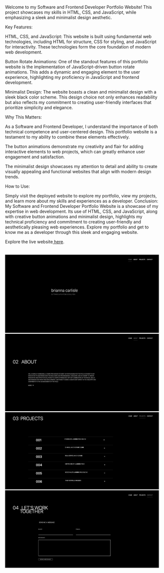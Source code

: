 Welcome to my Software and Frontend Developer Portfolio Website! This project showcases my skills in HTML, CSS, and JavaScript, while emphasizing a sleek and minimalist design aesthetic.

Key Features:

HTML, CSS, and JavaScript: This website is built using fundamental web technologies, including HTML for structure, CSS for styling, and JavaScript for interactivity. These technologies form the core foundation of modern web development.

Button Rotate Animations: One of the standout features of this portfolio website is the implementation of JavaScript-driven button rotate animations. This adds a dynamic and engaging element to the user experience, highlighting my proficiency in JavaScript and frontend development.

Minimalist Design: The website boasts a clean and minimalist design with a sleek black color scheme. This design choice not only enhances readability but also reflects my commitment to creating user-friendly interfaces that prioritize simplicity and elegance.

Why This Matters:

As a Software and Frontend Developer, I understand the importance of both technical competence and user-centered design. This portfolio website is a testament to my ability to combine these elements effectively.

The button animations demonstrate my creativity and flair for adding interactive elements to web projects, which can greatly enhance user engagement and satisfaction.

The minimalist design showcases my attention to detail and ability to create visually appealing and functional websites that align with modern design trends.

How to Use:

Simply visit the deployed website to explore my portfolio, view my projects, and learn more about my skills and experiences as a developer.
Conclusion:
My Software and Frontend Developer Portfolio Website is a showcase of my expertise in web development. Its use of HTML, CSS, and JavaScript, along with creative button animations and minimalist design, highlights my technical proficiency and commitment to creating user-friendly and aesthetically pleasing web experiences. Explore my portfolio and get to know me as a developer through this sleek and engaging website.


Explore the live website[ here](https://carlislebrianna.com/).
<br>
<br>
<br>
![](images/BC-1.jpg)
![](images/BC-2.jpg)
![](images/BC-3.jpg)
![](images/BC-4.jpg)

